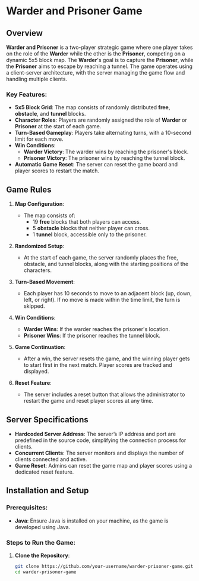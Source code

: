 # Warder and Prisoner Game

## Overview
**Warder and Prisoner** is a two-player strategic game where one player takes on the role of the **Warder** while the other is the **Prisoner**, competing on a dynamic 5x5 block map. The **Warder**'s goal is to capture the **Prisoner**, while the **Prisoner** aims to escape by reaching a tunnel. The game operates using a client-server architecture, with the server managing the game flow and handling multiple clients.

### Key Features:
- **5x5 Block Grid**: The map consists of randomly distributed **free**, **obstacle**, and **tunnel** blocks.
- **Character Roles**: Players are randomly assigned the role of **Warder** or **Prisoner** at the start of each game.
- **Turn-Based Gameplay**: Players take alternating turns, with a 10-second limit for each move.
- **Win Conditions**:
  - **Warder Victory**: The warder wins by reaching the prisoner's block.
  - **Prisoner Victory**: The prisoner wins by reaching the tunnel block.
- **Automatic Game Reset**: The server can reset the game board and player scores to restart the match.

## Game Rules
1. **Map Configuration**:
   - The map consists of:
     - 19 **free** blocks that both players can access.
     - 5 **obstacle** blocks that neither player can cross.
     - 1 **tunnel** block, accessible only to the prisoner.

2. **Randomized Setup**: 
   - At the start of each game, the server randomly places the free, obstacle, and tunnel blocks, along with the starting positions of the characters.

3. **Turn-Based Movement**:
   - Each player has 10 seconds to move to an adjacent block (up, down, left, or right). If no move is made within the time limit, the turn is skipped.
   
4. **Win Conditions**:
   - **Warder Wins**: If the warder reaches the prisoner's location.
   - **Prisoner Wins**: If the prisoner reaches the tunnel block.

5. **Game Continuation**:
   - After a win, the server resets the game, and the winning player gets to start first in the next match. Player scores are tracked and displayed.

6. **Reset Feature**:
   - The server includes a reset button that allows the administrator to restart the game and reset player scores at any time.

## Server Specifications
- **Hardcoded Server Address**: The server’s IP address and port are predefined in the source code, simplifying the connection process for clients.
- **Concurrent Clients**: The server monitors and displays the number of clients connected and active.
- **Game Reset**: Admins can reset the game map and player scores using a dedicated reset feature.

## Installation and Setup

### Prerequisites:
- **Java**: Ensure Java is installed on your machine, as the game is developed using Java.

### Steps to Run the Game:
1. **Clone the Repository**:
   ```bash
   git clone https://github.com/your-username/warder-prisoner-game.git
   cd warder-prisoner-game
